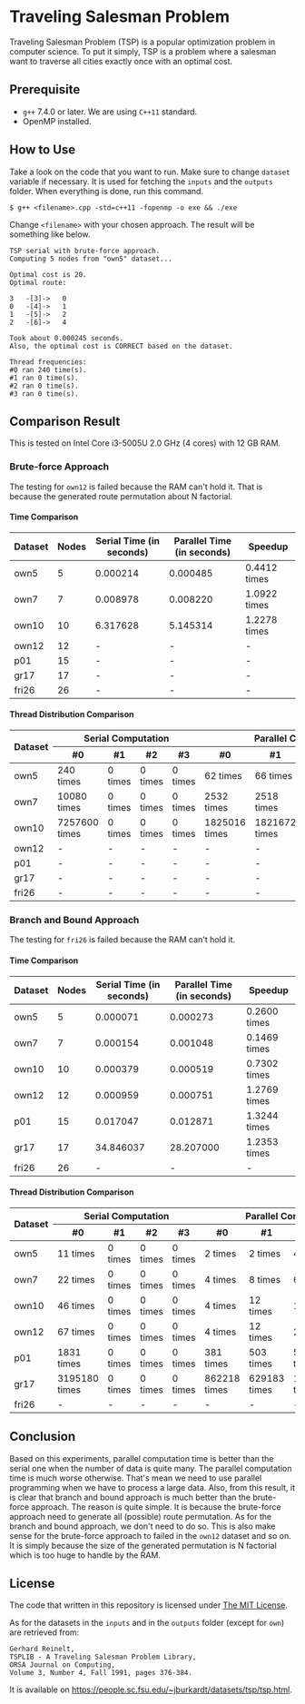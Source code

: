 # Traveling Salesman Problem

Traveling Salesman Problem (TSP) is a popular optimization problem in computer science.
To put it simply, TSP is a problem where a salesman want to traverse all cities exactly once
with an optimal cost.

## Prerequisite

- `g++` 7.4.0 or later. We are using `C++11` standard.
- OpenMP installed.

## How to Use

Take a look on the code that you want to run.
Make sure to change `dataset` variable if necessary.
It is used for fetching the `inputs` and the `outputs` folder.
When everything is done, run this command.

```
$ g++ <filename>.cpp -std=c++11 -fopenmp -o exe && ./exe
```

Change `<filename>` with your chosen approach.
The result will be something like below.

```
TSP serial with brute-force approach.
Computing 5 nodes from "own5" dataset...

Optimal cost is 20.
Optimal route:

3   -[3]->   0
0   -[4]->   1
1   -[5]->   2
2   -[6]->   4

Took about 0.000245 seconds.
Also, the optimal cost is CORRECT based on the dataset.

Thread frequencies:
#0 ran 240 time(s).
#1 ran 0 time(s).
#2 ran 0 time(s).
#3 ran 0 time(s).
```

## Comparison Result

This is tested on Intel Core i3-5005U 2.0 GHz (4 cores) with 12 GB RAM.

### Brute-force Approach

The testing for `own12` is failed because the RAM can't hold it.
That is because the generated route permutation about N factorial.

#### Time Comparison

| Dataset | Nodes | Serial Time (in seconds) | Parallel Time (in seconds) | Speedup      |
|---------|-------|--------------------------|----------------------------|--------------|
| own5    | 5     | 0.000214                 | 0.000485                   | 0.4412 times |
| own7    | 7     | 0.008978                 | 0.008220                   | 1.0922 times |
| own10   | 10    | 6.317628                 | 5.145314                   | 1.2278 times |
| own12   | 12    | -                        | -                          | -            |
| p01     | 15    | -                        | -                          | -            |
| gr17    | 17    | -                        | -                          | -            |
| fri26   | 26    | -                        | -                          | -            |

#### Thread Distribution Comparison

<table>
  <thead>
    <tr>
      <th rowspan="2">Dataset</th>
      <th colspan="4"><center>Serial Computation</center></th>
      <th colspan="4"><center>Parallel Computation</center></th>
    </tr>
    <tr>
      <th>#0</th>
      <th>#1</th>
      <th>#2</th>
      <th>#3</th>
      <th>#0</th>
      <th>#1</th>
      <th>#2</th>
      <th>#3</th>
    </tr>
  </thead>
  <tbody>
    <tr>
      <td>own5</td>
      <td>240 times</td>
      <td>0 times</td>
      <td>0 times</td>
      <td>0 times</td>
      <td>62 times</td>
      <td>66 times</td>
      <td>55 times</td>
      <td>57 times</td>
    </tr>
    <tr>
      <td>own7</td>
      <td>10080 times</td>
      <td>0 times</td>
      <td>0 times</td>
      <td>0 times</td>
      <td>2532 times</td>
      <td>2518 times</td>
      <td>2511 times</td>
      <td>2519 times</td>
    </tr>
    <tr>
      <td>own10</td>
      <td>7257600 times</td>
      <td>0 times</td>
      <td>0 times</td>
      <td>0 times</td>
      <td>1825016 times</td>
      <td>1821672 times</td>
      <td>1791897 times</td>
      <td>1819015 times</td>
    </tr>
    <tr>
      <td>own12</td>
      <td>-</td>
      <td>-</td>
      <td>-</td>
      <td>-</td>
      <td>-</td>
      <td>-</td>
      <td>-</td>
      <td>-</td>
    </tr>
    <tr>
      <td>p01</td>
      <td>-</td>
      <td>-</td>
      <td>-</td>
      <td>-</td>
      <td>-</td>
      <td>-</td>
      <td>-</td>
      <td>-</td>
    </tr>
    <tr>
      <td>gr17</td>
      <td>-</td>
      <td>-</td>
      <td>-</td>
      <td>-</td>
      <td>-</td>
      <td>-</td>
      <td>-</td>
      <td>-</td>
    </tr>
    <tr>
      <td>fri26</td>
      <td>-</td>
      <td>-</td>
      <td>-</td>
      <td>-</td>
      <td>-</td>
      <td>-</td>
      <td>-</td>
      <td>-</td>
    </tr>
  </tbody>
</table>

### Branch and Bound Approach

The testing for `fri26` is failed because the RAM can't hold it.

#### Time Comparison

| Dataset | Nodes | Serial Time (in seconds) | Parallel Time (in seconds) | Speedup      |
|---------|-------|--------------------------|----------------------------|--------------|
| own5    | 5     | 0.000071                 | 0.000273                   | 0.2600 times |
| own7    | 7     | 0.000154                 | 0.001048                   | 0.1469 times |
| own10   | 10    | 0.000379                 | 0.000519                   | 0.7302 times |
| own12   | 12    | 0.000959                 | 0.000751                   | 1.2769 times |
| p01     | 15    | 0.017047                 | 0.012871                   | 1.3244 times |
| gr17    | 17    | 34.846037                | 28.207000                  | 1.2353 times |
| fri26   | 26    | -                        | -                          | -            |

#### Thread Distribution Comparison

<table>
  <thead>
    <tr>
      <th rowspan="2">Dataset</th>
      <th colspan="4"><center>Serial Computation</center></th>
      <th colspan="4"><center>Parallel Computation</center></th>
    </tr>
    <tr>
      <th>#0</th>
      <th>#1</th>
      <th>#2</th>
      <th>#3</th>
      <th>#0</th>
      <th>#1</th>
      <th>#2</th>
      <th>#3</th>
    </tr>
  </thead>
  <tbody>
    <tr>
      <td>own5</td>
      <td>11 times</td>
      <td>0 times</td>
      <td>0 times</td>
      <td>0 times</td>
      <td>2 times</td>
      <td>2 times</td>
      <td>4 times</td>
      <td>3 times</td>
    </tr>
    <tr>
      <td>own7</td>
      <td>22 times</td>
      <td>0 times</td>
      <td>0 times</td>
      <td>0 times</td>
      <td>4 times</td>
      <td>8 times</td>
      <td>6 times</td>
      <td>4 times</td>
    </tr>
    <tr>
      <td>own10</td>
      <td>46 times</td>
      <td>0 times</td>
      <td>0 times</td>
      <td>0 times</td>
      <td>4 times</td>
      <td>12 times</td>
      <td>13 times</td>
      <td>17 times</td>
    </tr>
    <tr>
      <td>own12</td>
      <td>67 times</td>
      <td>0 times</td>
      <td>0 times</td>
      <td>0 times</td>
      <td>4 times</td>
      <td>12 times</td>
      <td>21 times</td>
      <td>30 times</td>
    </tr>
    <tr>
      <td>p01</td>
      <td>1831 times</td>
      <td>0 times</td>
      <td>0 times</td>
      <td>0 times</td>
      <td>381 times</td>
      <td>503 times</td>
      <td>534 times</td>
      <td>395 times</td>
    </tr>
    <tr>
      <td>gr17</td>
      <td>3195180 times</td>
      <td>0 times</td>
      <td>0 times</td>
      <td>0 times</td>
      <td>862218 times</td>
      <td>629183 times</td>
      <td>1027272 times</td>
      <td>676628 times</td>
    </tr>
    <tr>
      <td>fri26</td>
      <td>-</td>
      <td>-</td>
      <td>-</td>
      <td>-</td>
      <td>-</td>
      <td>-</td>
      <td>-</td>
      <td>-</td>
    </tr>
  </tbody>
</table>

## Conclusion

Based on this experiments, parallel computation time is better than the serial one when the
number of data is quite many.
The parallel computation time is much worse otherwise.
That's mean we need to use parallel programming when we have to process a large data.
Also, from this result, it is clear that branch and bound approach is much better than the
brute-force approach.
The reason is quite simple. It is because the brute-force approach need to generate all
(possible) route permutation.
As for the branch and bound approach, we don't need to do so.
This is also make sense for the brute-force approach to failed in the `own12` dataset and so
on.
It is simply because the size of the generated permutation is N factorial which is too huge to
handle by the RAM.

## License

The code that written in this repository is licensed under [The MIT License](LICENSE).

As for the datasets in the `inputs` and in the `outputs` folder (except for `own`)
are retrieved from:

```
Gerhard Reinelt,
TSPLIB - A Traveling Salesman Problem Library,
ORSA Journal on Computing,
Volume 3, Number 4, Fall 1991, pages 376-384.
```

It is available on <https://people.sc.fsu.edu/~jburkardt/datasets/tsp/tsp.html>.
